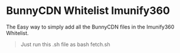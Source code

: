 # BunnyCDN Whitelist Imunify360
The Easy way to simply add all the BunnyCDN files in the Imunify360 Whitelist.

> Just run this .sh file as bash fetch.sh
